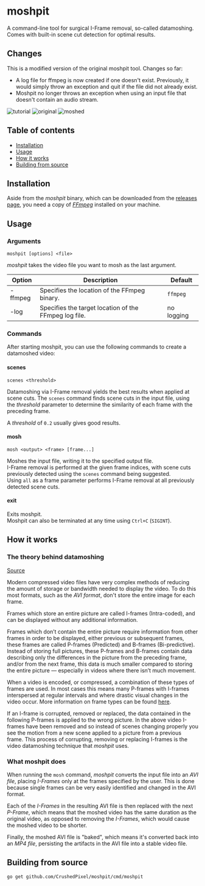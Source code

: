 # moshpit

A command-line tool for surgical I-Frame removal, so-called datamoshing.  
Comes with built-in scene cut detection for optimal results.

## Changes

This is a modified version of the original moshpit tool. Changes so far:
- A log file for ffmpeg is now created if one doesn't exist. Previously, it would simply throw an exception and quit if the file did not already exist. 
- Moshpit no longer throws an exception when using an input file that doesn't contain an audio stream. 

![tutorial](https://i.imgur.com/XGrR2Kv.gif)
![original](https://i.imgur.com/nWUzNkC.gif)
![moshed](https://i.imgur.com/qx776K6.gif)

## Table of contents
- [Installation](#installation)
- [Usage](#usage)
- [How it works](#how-it-works)
- [Building from source](#building-from-source)

## Installation
Aside from the *moshpit* binary, which can be downloaded from the [releases page](https://github.com/FlynnD273/moshpit/releases),
you need a copy of [*FFmpeg*](https://www.ffmpeg.org/) installed on your machine.  

## Usage
### Arguments
```
moshpit [options] <file>
```
*moshpit* takes the video file you want to mosh as the last argument.

| Option  | Description                                           | Default    |
|---------|-------------------------------------------------------|------------|
| -ffmpeg | Specifies the location of the FFmpeg binary.          | `ffmpeg`   |
| -log    | Specifies the target location of the FFmpeg log file. | no logging |


### Commands
After starting moshpit, you can use the following commands to create a datamoshed video:

#### scenes
```scenes <threshold>```

Datamoshing via I-Frame removal yields the best results when applied at scene cuts.
The `scenes` command finds scene cuts in the input file, using the *threshold* parameter
to determine the similarity of each frame with the preceding frame.

A *threshold* of `0.2` usually gives good results.

#### mosh
```mosh <output> <frame> [frame...]```

Moshes the input file, writing it to the specified output file.  
I-Frame removal is performed at the given frame indices, 
with scene cuts previously detected using the `scenes` command being suggested.  
Using `all` as a frame parameter performs I-Frame removal at all previously detected scene cuts.

#### exit
Exits moshpit.  
Moshpit can also be terminated at any time using `Ctrl+C` (`SIGINT`).

## How it works
### The theory behind datamoshing
[Source](http://datamoshing.com/2016/06/26/how-to-datamosh-videos/)

Modern compressed video files have very complex methods of reducing the amount of storage or bandwidth needed to display the video. To do this most formats, such as the *AVI format*, don't store the entire image for each frame.

Frames which store an entire picture are called I-frames (Intra-coded), and can be displayed without any additional information.

Frames which don’t contain the entire picture require information from other frames in order to be displayed, either previous or subsequent frames, these frames are called P-frames (Predicted) and B-frames (Bi-predictive). Instead of storing full pictures, these P-frames and B-frames contain data describing only the differences in the picture from the preceding frame, and/or from the next frame, this data is much smaller compared to storing the entire picture — especially in videos where there isn’t much movement.

When a video is encoded, or compressed, a combination of these types of frames are used. In most cases this means many P-frames with I-frames interspersed at regular intervals and where drastic visual changes in the video occur. More information on frame types can be found [here](https://en.wikipedia.org/wiki/Video_compression_picture_types).

If an I-frame is corrupted, removed or replaced, the data contained in the following P-frames is applied to the wrong picture. In the above video I-frames have been removed and so instead of scenes changing properly you see the motion from a new scene applied to a picture from a previous frame. This process of corrupting, removing or replacing I-frames is the video datamoshing technique that *moshpit* uses.

### What moshpit does
When running the `mosh` command, *moshpit* converts the input file into an *AVI file*,
placing *I-Frames* only at the frames specified by the user.
This is done because single frames can be very easily identified and changed in the AVI format.

Each of the *I-Frames* in the resulting AVI file is then replaced with the next *P-Frame*, which means that the moshed video has the same duration as the original video, as opposed to removing the *I-Frames*, which would cause the moshed video to be shorter.

Finally, the moshed AVI file is "baked", which means it's converted back into an *MP4 file*,
persisting the artifacts in the AVI file into a stable video file.

## Building from source

```shell
go get github.com/CrushedPixel/moshpit/cmd/moshpit
```
